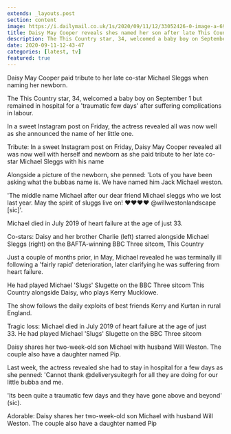 ```yaml
---
extends: _layouts.post
section: content
image: https://i.dailymail.co.uk/1s/2020/09/11/12/33052426-0-image-a-69_1599824152014.jpg 
title: Daisy May Cooper reveals shes named her son after late This Country co-star Michael Sleggs 
description: The This Country star, 34, welcomed a baby boy on September 1. Her co-star Michael died in July 2019 of heart failure at the age of just 33. They worked together on the BAFTA-winning This Country. 
date: 2020-09-11-12-43-47 
categories: [latest, tv] 
featured: true 
--- 
```

Daisy May Cooper paid tribute to her late co-star Michael Sleggs when naming her newborn. 

The This Country star, 34, welcomed a baby boy on September 1 but remained in hospital for a 'traumatic few days' after suffering complications in labour. 

In a sweet Instagram post on Friday, the actress revealed all was now well as she announced the name of her little one. 

Tribute: In a sweet Instagram post on Friday, Daisy May Cooper revealed all was now well with herself and newborn as she paid tribute to her late co-star Michael Sleggs with his name

Alongside a picture of the newborn, she penned: 'Lots of you have been asking what the bubbas name is. We have named him Jack Michael weston.

'The middle name Michael after our dear friend Michael sleggs who we lost last year. May the spirit of sluggs live on! ❤️❤️❤️❤️ @willwestonlandscape [sic]'. 

Michael died in July 2019 of heart failure at the age of just 33.

Co-stars: Daisy and her brother Charlie (left) starred alongside Michael Sleggs (right) on the BAFTA-winning BBC Three sitcom, This Country

Just a couple of months prior, in May, Michael revealed he was terminally ill following a 'fairly rapid' deterioration, later clarifying he was suffering from heart failure. 

He had played Michael 'Slugs' Slugette on the BBC Three sitcom This Country alongside Daisy, who plays Kerry Mucklowe.    

The show follows the daily exploits of best friends Kerry and Kurtan in rural England.

Tragic loss: Michael died in July 2019 of heart failure at the age of just 33. He had played Michael 'Slugs' Slugette on the BBC Three sitcom

Daisy shares her two-week-old son Michael with husband Will Weston. The couple also have a daughter named Pip. 

Last week, the actress revealed she had to stay in hospital for a few days as she penned: 'Cannot thank @deliverysuitegrh for all they are doing for our little bubba and me.

'Its been quite a traumatic few days and they have gone above and beyond' (sic). 

Adorable: Daisy shares her two-week-old son Michael with husband Will Weston. The couple also have a daughter named Pip

